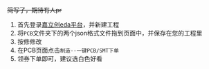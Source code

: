 
~~简写了，期待有人pr~~

1. 首先登录[嘉立创eda平台](https://lceda.cn/editor#)，并新建工程
2. 将`PCB`文件夹下的两个json格式文件拖到页面中，并保存在您的工程里
3. 按修修改
4. 在PCB页面点击`制造--一键PCB/SMT下单`
5. 领券下单即可，建议选白色好看